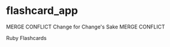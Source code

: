 flashcard_app
=============


MERGE CONFLICT Change for Change's Sake MERGE CONFLICT 

Ruby Flashcards
